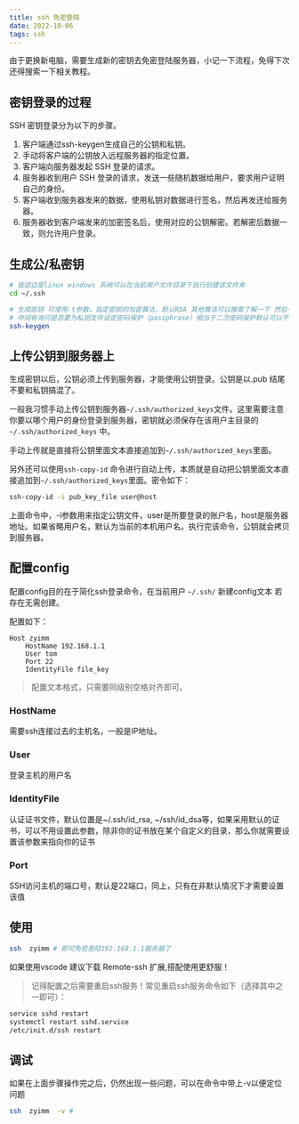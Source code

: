 ```yaml
---
title: ssh 免密登陆
date: 2022-10-06
tags: ssh
---
```


由于更换新电脑，需要生成新的密钥去免密登陆服务器，小记一下流程，免得下次还得搜索一下相关教程。


## 密钥登录的过程

SSH 密钥登录分为以下的步骤。

1. 客户端通过ssh-keygen生成自己的公钥和私钥。
2. 手动将客户端的公钥放入远程服务器的指定位置。
3. 客户端向服务器发起 SSH 登录的请求。
4. 服务器收到用户 SSH 登录的请求，发送一些随机数据给用户，要求用户证明自己的身份。
5. 客户端收到服务器发来的数据，使用私钥对数据进行签名，然后再发还给服务器。
6. 服务器收到客户端发来的加密签名后，使用对应的公钥解密。若解密后数据一致，则允许用户登录。




## 生成公/私密钥
```sh
# 我这边是linux windows 系统可以在当前用户文件目录下自行创建该文件夹
cd ~/.ssh 

# 生成密钥 可使用-t参数，指定密钥的加密算法。默认RSA 其他算法可以搜索了解一下 然后一路回车即可
# 中间有询问是否要为私钥文件设定密码保护（passphrase）相当于二次密码保护默认可以不需要
ssh-keygen

```

## 上传公钥到服务器上

生成密钥以后，公钥必须上传到服务器，才能使用公钥登录。公钥是以.pub 结尾不要和私钥搞混了。

一般我习惯手动上传公钥到服务器`~/.ssh/authorized_keys`文件。这里需要注意你要以哪个用户的身份登录到服务器，密钥就必须保存在该用户主目录的`~/.ssh/authorized_keys` 中。

手动上传就是直接将公钥里面文本直接追加到`~/.ssh/authorized_keys`里面。


另外还可以使用`ssh-copy-id` 命令进行自动上传，本质就是自动把公钥里面文本直接追加到`~/.ssh/authorized_keys`里面。密令如下：

```sh
ssh-copy-id -i pub_key_file user@host
```

上面命令中，-i参数用来指定公钥文件，user是所要登录的账户名，host是服务器地址。如果省略用户名，默认为当前的本机用户名。执行完该命令，公钥就会拷贝到服务器。


## 配置config

配置config目的在于简化ssh登录命令，在当前用户 `~/.ssh/` 新建config文本 若存在无需创建。


配置如下：

```
Host zyimm
	HostName 192.168.1.1
	User tom
    Port 22
    IdentityFile file_key
```
> 配置文本格式，只需要同级别空格对齐即可。



### HostName

需要ssh连接过去的主机名，一般是IP地址。


### User

登录主机的用户名

### IdentityFile

认证证书文件，默认位置是~/.ssh/id_rsa, ~/ssh/id_dsa等，如果采用默认的证书，可以不用设置此参数，除非你的证书放在某个自定义的目录，那么你就需要设置该参数来指向你的证书

### Port

SSH访问主机的端口号，默认是22端口，同上，只有在非默认情况下才需要设置该值




## 使用

```sh
ssh  zyimm # 即可免密登陆192.168.1.1服务器了
```
如果使用vscode 建议下载 Remote-ssh 扩展,搭配使用更舒服！

> 记得配置之后需要重启ssh服务！常见重启ssh服务命令如下（选择其中之一即可）：
```sh
service sshd restart
systemctl restart sshd.service
/etc/init.d/ssh restart
```


## 调试
如果在上面步骤操作完之后，仍然出现一些问题，可以在命令中带上-v以便定位问题

```sh
ssh  zyimm  -v # 
```